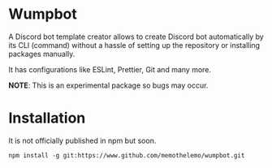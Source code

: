 # Wumpbot

A Discord bot template creator allows to create Discord bot
automatically by its CLI (command) without a hassle of setting up the repository or installing packages manually.

It has configurations like ESLint, Prettier, Git and many more.

**NOTE**: This is an experimental package so bugs may occur.

# Installation

It is not officially published in npm but soon.

```
npm install -g git:https://www.github.com/memothelemo/wumpbot.git
```
